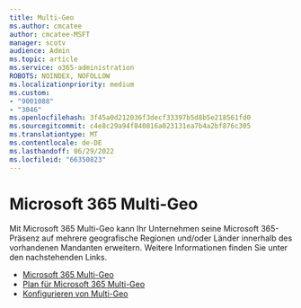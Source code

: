 ```yaml
---
title: Multi-Geo
ms.author: cmcatee
author: cmcatee-MSFT
manager: scotv
audience: Admin
ms.topic: article
ms.service: o365-administration
ROBOTS: NOINDEX, NOFOLLOW
ms.localizationpriority: medium
ms.custom:
- "9001088"
- "3046"
ms.openlocfilehash: 3f45a0d212036f3decf33397b5d8b5e218561fd0
ms.sourcegitcommit: c4e8c29a94f840816a023131ea7b4a2bf876c305
ms.translationtype: MT
ms.contentlocale: de-DE
ms.lasthandoff: 06/29/2022
ms.locfileid: "66350823"
---
```

# <a name="microsoft-365-multi-geo"></a>Microsoft 365 Multi-Geo

Mit Microsoft 365 Multi-Geo kann Ihr Unternehmen seine Microsoft 365-Präsenz auf mehrere geografische Regionen und/oder Länder innerhalb des vorhandenen Mandanten erweitern. Weitere Informationen finden Sie unter den nachstehenden Links.

- [Microsoft 365 Multi-Geo](https://docs.microsoft.com/office365/enterprise/office-365-multi-geo)
- [Plan für Microsoft 365 Multi-Geo](https://docs.microsoft.com/office365/enterprise/plan-for-multi-geo)
- [Konfigurieren von Multi-Geo](https://docs.microsoft.com/office365/enterprise/multi-geo-tenant-configuration)
